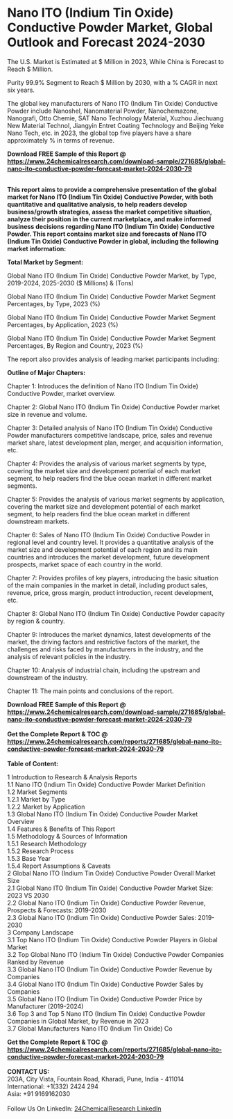 <h1>Nano ITO (Indium Tin Oxide) Conductive Powder Market, Global Outlook and Forecast 2024-2030</h1><p>
The U.S. Market is Estimated at $ Million in 2023, While China is Forecast to Reach $ Million.</p><p>
Purity 99.9% Segment to Reach $ Million by 2030, with a % CAGR in next six years.</p><p>
The global key manufacturers of Nano ITO (Indium Tin Oxide) Conductive Powder include Nanoshel, Nanomaterial Powder, Nanochemazone, Nanografi, Otto Chemie, SAT Nano Technology Material, Xuzhou Jiechuang New Material Technol, Jiangyin Entret Coating Technology and Beijing Yeke Nano Tech, etc. in 2023, the global top five players have a share approximately % in terms of revenue.</p><div><b>Download FREE Sample of this Report @ 
            <a href="https://www.24chemicalresearch.com/download-sample/271685/global-nano-ito-conductive-powder-forecast-market-2024-2030-79">
            https://www.24chemicalresearch.com/download-sample/271685/global-nano-ito-conductive-powder-forecast-market-2024-2030-79</a></b></div><br><p>
<strong>This report aims to provide a comprehensive presentation of the global market for Nano ITO (Indium Tin Oxide) Conductive Powder, with both quantitative and qualitative analysis, to help readers develop business/growth strategies, assess the market competitive situation, analyze their position in the current marketplace, and make informed business decisions regarding Nano ITO (Indium Tin Oxide) Conductive Powder. This report contains market size and forecasts of Nano ITO (Indium Tin Oxide) Conductive Powder in global, including the following market information:</strong>
</p><p>
<strong>Total Market by Segment:</strong></p><p>
Global Nano ITO (Indium Tin Oxide) Conductive Powder Market, by Type, 2019-2024, 2025-2030 ($ Millions) &amp; (Tons)</p><p>
Global Nano ITO (Indium Tin Oxide) Conductive Powder Market Segment Percentages, by Type, 2023 (%)</p><p>
</p><p>
Global Nano ITO (Indium Tin Oxide) Conductive Powder Market Segment Percentages, by Application, 2023 (%)</p><p>
</p><p>
Global Nano ITO (Indium Tin Oxide) Conductive Powder Market Segment Percentages, By Region and Country, 2023 (%)</p><p>
</p><p>
The report also provides analysis of leading market participants including:</p><p>
</p><p>
</p><p>
</p><p><strong>Outline of Major Chapters:</strong></p><p>
</p><p>Chapter 1: Introduces the definition of Nano ITO (Indium Tin Oxide) Conductive Powder, market overview.</p><p>
Chapter 2: Global Nano ITO (Indium Tin Oxide) Conductive Powder market size in revenue and volume.</p><p>
Chapter 3: Detailed analysis of Nano ITO (Indium Tin Oxide) Conductive Powder manufacturers competitive landscape, price, sales and revenue market share, latest development plan, merger, and acquisition information, etc.</p><p>
Chapter 4: Provides the analysis of various market segments by type, covering the market size and development potential of each market segment, to help readers find the blue ocean market in different market segments.</p><p>
Chapter 5: Provides the analysis of various market segments by application, covering the market size and development potential of each market segment, to help readers find the blue ocean market in different downstream markets.</p><p>
Chapter 6: Sales of Nano ITO (Indium Tin Oxide) Conductive Powder in regional level and country level. It provides a quantitative analysis of the market size and development potential of each region and its main countries and introduces the market development, future development prospects, market space of each country in the world.</p><p>
Chapter 7: Provides profiles of key players, introducing the basic situation of the main companies in the market in detail, including product sales, revenue, price, gross margin, product introduction, recent development, etc.</p><p>
Chapter 8: Global Nano ITO (Indium Tin Oxide) Conductive Powder capacity by region &amp; country.</p><p>
Chapter 9: Introduces the market dynamics, latest developments of the market, the driving factors and restrictive factors of the market, the challenges and risks faced by manufacturers in the industry, and the analysis of relevant policies in the industry.</p><p>
Chapter 10: Analysis of industrial chain, including the upstream and downstream of the industry.</p><p>
Chapter 11: The main points and conclusions of the report.</p><div><b>Download FREE Sample of this Report @ 
            <a href="https://www.24chemicalresearch.com/download-sample/271685/global-nano-ito-conductive-powder-forecast-market-2024-2030-79">
            https://www.24chemicalresearch.com/download-sample/271685/global-nano-ito-conductive-powder-forecast-market-2024-2030-79</a></b></div><br><div><b>Get the Complete Report & TOC @ 
            <a href="https://www.24chemicalresearch.com/reports/271685/global-nano-ito-conductive-powder-forecast-market-2024-2030-79">
            https://www.24chemicalresearch.com/reports/271685/global-nano-ito-conductive-powder-forecast-market-2024-2030-79</a></b></div><br>
            <b>Table of Content:</b><p>1 Introduction to Research & Analysis Reports<br />
    1.1 Nano ITO (Indium Tin Oxide) Conductive Powder Market Definition<br />
    1.2 Market Segments<br />
        1.2.1 Market by Type<br />
        1.2.2 Market by Application<br />
    1.3 Global Nano ITO (Indium Tin Oxide) Conductive Powder Market Overview<br />
    1.4 Features & Benefits of This Report<br />
    1.5 Methodology & Sources of Information<br />
        1.5.1 Research Methodology<br />
        1.5.2 Research Process<br />
        1.5.3 Base Year<br />
        1.5.4 Report Assumptions & Caveats<br />
2 Global Nano ITO (Indium Tin Oxide) Conductive Powder Overall Market Size<br />
    2.1 Global Nano ITO (Indium Tin Oxide) Conductive Powder Market Size: 2023 VS 2030<br />
    2.2 Global Nano ITO (Indium Tin Oxide) Conductive Powder Revenue, Prospects & Forecasts: 2019-2030<br />
    2.3 Global Nano ITO (Indium Tin Oxide) Conductive Powder Sales: 2019-2030<br />
3 Company Landscape<br />
    3.1 Top Nano ITO (Indium Tin Oxide) Conductive Powder Players in Global Market<br />
    3.2 Top Global Nano ITO (Indium Tin Oxide) Conductive Powder Companies Ranked by Revenue<br />
    3.3 Global Nano ITO (Indium Tin Oxide) Conductive Powder Revenue by Companies<br />
    3.4 Global Nano ITO (Indium Tin Oxide) Conductive Powder Sales by Companies<br />
    3.5 Global Nano ITO (Indium Tin Oxide) Conductive Powder Price by Manufacturer (2019-2024)<br />
    3.6 Top 3 and Top 5 Nano ITO (Indium Tin Oxide) Conductive Powder Companies in Global Market, by Revenue in 2023<br />
    3.7 Global Manufacturers Nano ITO (Indium Tin Oxide) Co</p><div><b>Get the Complete Report & TOC @ 
            <a href="https://www.24chemicalresearch.com/reports/271685/global-nano-ito-conductive-powder-forecast-market-2024-2030-79">
            https://www.24chemicalresearch.com/reports/271685/global-nano-ito-conductive-powder-forecast-market-2024-2030-79</a></b></div><br><b>CONTACT US:</b><br>
            203A, City Vista, Fountain Road, Kharadi, Pune, India - 411014<br>
            International: +1(332) 2424 294<br>
            Asia: +91 9169162030 <br><br>
            Follow Us On LinkedIn: <a href="https://www.linkedin.com/company/24chemicalresearch/">24ChemicalResearch LinkedIn</a>